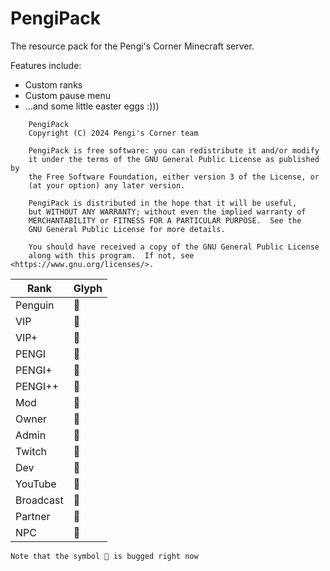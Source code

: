 # PengiPack

The resource pack for the Pengi's Corner Minecraft server.

Features include:

- Custom ranks
- Custom pause menu
- ...and some little easter eggs :)))

```
    PengiPack
    Copyright (C) 2024 Pengi's Corner team

    PengiPack is free software: you can redistribute it and/or modify
    it under the terms of the GNU General Public License as published by
    the Free Software Foundation, either version 3 of the License, or
    (at your option) any later version.

    PengiPack is distributed in the hope that it will be useful,
    but WITHOUT ANY WARRANTY; without even the implied warranty of
    MERCHANTABILITY or FITNESS FOR A PARTICULAR PURPOSE.  See the
    GNU General Public License for more details.

    You should have received a copy of the GNU General Public License
    along with this program.  If not, see <https://www.gnu.org/licenses/>.
```

| Rank | Glyph |
|------|-------|
| Penguin |  | 
| VIP |  | 
| VIP+ |  | 
| PENGI |  | 
| PENGI+ |  | 
| PENGI++ |  | 
| Mod |  | 
| Owner |  | 
| Admin |  | 
| Twitch |  | 
| Dev |  | 
| YouTube |  | 
| Broadcast |  | 
| Partner |  | 
| NPC |  | 


``` Note that the symbol  is bugged right now ```
